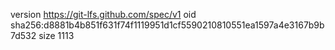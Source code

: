 version https://git-lfs.github.com/spec/v1
oid sha256:d8881b4b851f631f74f1119951d1cf5590210810551ea1597a4e3167b9b7d532
size 1113
